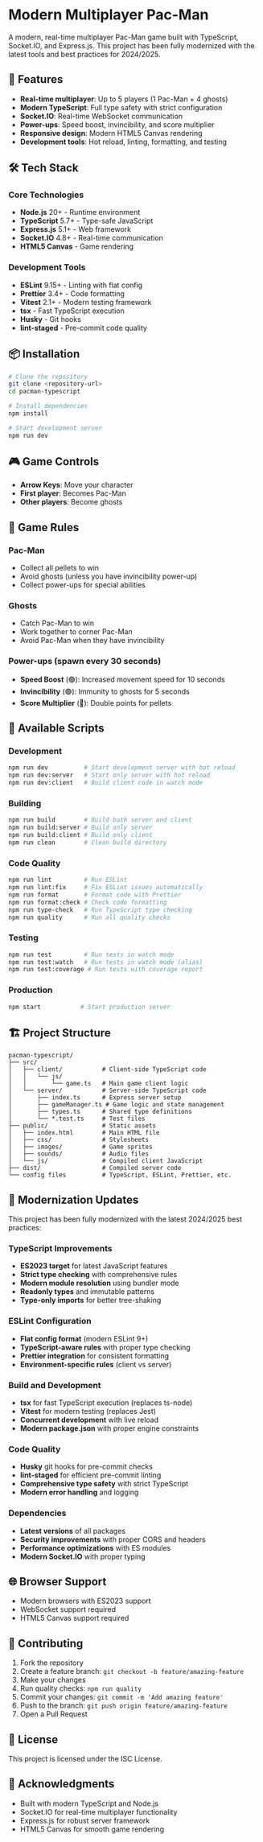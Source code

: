 # Modern Multiplayer Pac-Man

A modern, real-time multiplayer Pac-Man game built with TypeScript, Socket.IO, and Express.js. This project has been fully modernized with the latest tools and best practices for 2024/2025.

## 🚀 Features

- **Real-time multiplayer**: Up to 5 players (1 Pac-Man + 4 ghosts)
- **Modern TypeScript**: Full type safety with strict configuration
- **Socket.IO**: Real-time WebSocket communication
- **Power-ups**: Speed boost, invincibility, and score multiplier
- **Responsive design**: Modern HTML5 Canvas rendering
- **Development tools**: Hot reload, linting, formatting, and testing

## 🛠️ Tech Stack

### Core Technologies

- **Node.js** 20+ - Runtime environment
- **TypeScript** 5.7+ - Type-safe JavaScript
- **Express.js** 5.1+ - Web framework
- **Socket.IO** 4.8+ - Real-time communication
- **HTML5 Canvas** - Game rendering

### Development Tools

- **ESLint** 9.15+ - Linting with flat config
- **Prettier** 3.4+ - Code formatting
- **Vitest** 2.1+ - Modern testing framework
- **tsx** - Fast TypeScript execution
- **Husky** - Git hooks
- **lint-staged** - Pre-commit code quality

## 📦 Installation

```bash
# Clone the repository
git clone <repository-url>
cd pacman-typescript

# Install dependencies
npm install

# Start development server
npm run dev
```

## 🎮 Game Controls

- **Arrow Keys**: Move your character
- **First player**: Becomes Pac-Man
- **Other players**: Become ghosts

## 🎯 Game Rules

### Pac-Man

- Collect all pellets to win
- Avoid ghosts (unless you have invincibility power-up)
- Collect power-ups for special abilities

### Ghosts

- Catch Pac-Man to win
- Work together to corner Pac-Man
- Avoid Pac-Man when they have invincibility

### Power-ups (spawn every 30 seconds)

- **Speed Boost** (🟢): Increased movement speed for 10 seconds
- **Invincibility** (🟣): Immunity to ghosts for 5 seconds
- **Score Multiplier** (🔵): Double points for pellets

## 📜 Available Scripts

### Development

```bash
npm run dev          # Start development server with hot reload
npm run dev:server   # Start only server with hot reload
npm run dev:client   # Build client code in watch mode
```

### Building

```bash
npm run build        # Build both server and client
npm run build:server # Build only server
npm run build:client # Build only client
npm run clean        # Clean build directory
```

### Code Quality

```bash
npm run lint         # Run ESLint
npm run lint:fix     # Fix ESLint issues automatically
npm run format       # Format code with Prettier
npm run format:check # Check code formatting
npm run type-check   # Run TypeScript type checking
npm run quality      # Run all quality checks
```

### Testing

```bash
npm run test         # Run tests in watch mode
npm run test:watch   # Run tests in watch mode (alias)
npm run test:coverage # Run tests with coverage report
```

### Production

```bash
npm start           # Start production server
```

## 🏗️ Project Structure

```
pacman-typescript/
├── src/
│   ├── client/           # Client-side TypeScript code
│   │   └── js/
│   │       └── game.ts   # Main game client logic
│   └── server/           # Server-side TypeScript code
│       ├── index.ts      # Express server setup
│       ├── gameManager.ts # Game logic and state management
│       ├── types.ts      # Shared type definitions
│       └── *.test.ts     # Test files
├── public/               # Static assets
│   ├── index.html        # Main HTML file
│   ├── css/              # Stylesheets
│   ├── images/           # Game sprites
│   ├── sounds/           # Audio files
│   └── js/               # Compiled client JavaScript
├── dist/                 # Compiled server code
└── config files          # TypeScript, ESLint, Prettier, etc.
```

## 🔧 Modernization Updates

This project has been fully modernized with the latest 2024/2025 best practices:

### TypeScript Improvements

- **ES2023 target** for latest JavaScript features
- **Strict type checking** with comprehensive rules
- **Modern module resolution** using bundler mode
- **Readonly types** and immutable patterns
- **Type-only imports** for better tree-shaking

### ESLint Configuration

- **Flat config format** (modern ESLint 9+)
- **TypeScript-aware rules** with proper type checking
- **Prettier integration** for consistent formatting
- **Environment-specific rules** (client vs server)

### Build and Development

- **tsx** for fast TypeScript execution (replaces ts-node)
- **Vitest** for modern testing (replaces Jest)
- **Concurrent development** with live reload
- **Modern package.json** with proper engine constraints

### Code Quality

- **Husky** git hooks for pre-commit checks
- **lint-staged** for efficient pre-commit linting
- **Comprehensive type safety** with strict TypeScript
- **Modern error handling** and logging

### Dependencies

- **Latest versions** of all packages
- **Security improvements** with proper CORS and headers
- **Performance optimizations** with ES modules
- **Modern Socket.IO** with proper typing

## 🌐 Browser Support

- Modern browsers with ES2023 support
- WebSocket support required
- HTML5 Canvas support required

## 🤝 Contributing

1. Fork the repository
2. Create a feature branch: `git checkout -b feature/amazing-feature`
3. Make your changes
4. Run quality checks: `npm run quality`
5. Commit your changes: `git commit -m 'Add amazing feature'`
6. Push to the branch: `git push origin feature/amazing-feature`
7. Open a Pull Request

## 📝 License

This project is licensed under the ISC License.

## 🎉 Acknowledgments

- Built with modern TypeScript and Node.js
- Socket.IO for real-time multiplayer functionality
- Express.js for robust server framework
- HTML5 Canvas for smooth game rendering
